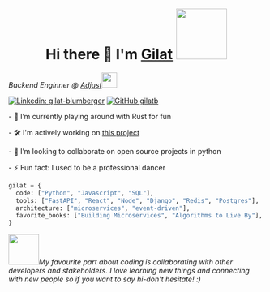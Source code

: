 
<!--
**gilatb/gilatb** is a ✨ _special_ ✨ repository because its `README.md` (this file) appears on your GitHub profile.

 <!--  -->
 <div align="center">
   <h1>Hi there 👋 I'm <a href="https://www.linkedin.com/in/gilat-blumberger/">Gilat</a> <img src="https://media.giphy.com/media/NZGAxVxfOvOzEhjQ7M/giphy.gif" width="100"> </h1>
</div>

<div>
  <p><em>Backend Enginner @ <a href="https://www.linkedin.com/company/adjustcom/mycompany/">Adjust</a><img src="https://media.giphy.com/media/BNbm4jKFVC31dYUaoh/giphy.gif" width="30">
  </em></p>

  [![Linkedin: gilat-blumberger](https://img.shields.io/badge/Gilat-blue?style=flat-square&logo=Linkedin&logoColor=white&link=https://www.linkedin.com/in/gilat-blumberger/)](https://www.linkedin.com/in/gilat-blumberger/)
  [![GitHub gilatb](https://img.shields.io/github/followers/gilatb?label=follow&style=social)](https://github.com/gilatb)
</div>

<!-- <p align="center"> -->
  <!-- For more icons please follow  https://github.com/MikeCodesDotNET/ColoredBadges -->
  <!-- <img src="icons/python.svg" alt="html" style="vertical-align:top; margin:4px"> -->
  <!-- <img src="icons/js.svg" alt="html" style="vertical-align:top; margin:4px"> -->
  <!-- <img src="icons/node.svg" alt="html" style="vertical-align:top; margin:4px"> -->
  <!-- <img src="icons/react.svg" alt="html" style="vertical-align:top; margin:4px"> -->
  <!-- <img src="icons/web.svg" alt="html" style="vertical-align:top; margin:4px"> -->
  <!-- <img src="icons/html.svg" alt="html" style="vertical-align:top; margin:4px"> -->
  <!-- <img src="icons/css.svg" alt="html" style="vertical-align:top; margin:4px"> -->

<!-- - 🔭 I’m currently working on ... -->
<p>
  - 🌱 I’m currently playing around with Rust for fun
</p>
<p>
  - 🛠 I'm actively working on <a href="https://github.com/gilatb/stampify-backend">this project</a>
<p>
  - 👯 I’m looking to collaborate on open source projects in python
</p>
<p>
  - ⚡ Fun fact: I used to be a professional dancer
</p>

```python
gilat = {
  code: ["Python", "Javascript", "SQL"],
  tools: ["FastAPI", "React", "Node", "Django", "Redis", "Postgres"],
  architecture: ["microservices", "event-driven"],
  favorite_books: ["Building Microservices", "Algorithms to Live By"],
}
```

<img src="https://media.giphy.com/media/KNpJH3cUKSWkkYPA3q/giphy.gif" width=60><em>My favourite part about coding is collaborating with other developers and stakeholders. I love learning new things and connecting with new people so if you want to say hi-don't hesitate!</b> :)</em>


<br />
